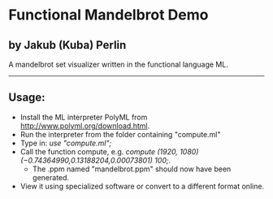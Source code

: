 # Functional Mandelbrot Demo
## by Jakub (Kuba) Perlin

A mandelbrot set visualizer written in the functional language ML.

---

## Usage:

+ Install the ML interpreter PolyML from http://www.polyml.org/download.html.
+ Run the interpreter from the folder containing "compute.ml"
+ Type in: *use "compute.ml";*
+ Call the function compute, e.g. *compute (1920, 1080) (−0.74364990,0.13188204,0.00073801) 100;*.
  + The .ppm named "mandelbrot.ppm" should now have been generated. 
+ View it using specialized software or convert to a different format online.